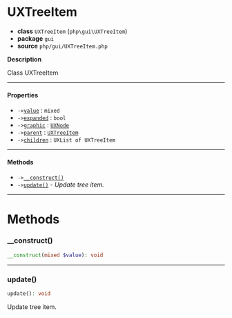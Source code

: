 # UXTreeItem

- **class** `UXTreeItem` (`php\gui\UXTreeItem`)
- **package** `gui`
- **source** `php/gui/UXTreeItem.php`

**Description**

Class UXTreeItem

---

#### Properties

- `->`[`value`](#prop-value) : `mixed`
- `->`[`expanded`](#prop-expanded) : `bool`
- `->`[`graphic`](#prop-graphic) : [`UXNode`](https://github.com/VenityStudio/android/tree/master/jphp-android-ext/api-docs/classes/php/gui/UXNode.md)
- `->`[`parent`](#prop-parent) : [`UXTreeItem`](https://github.com/VenityStudio/android/tree/master/jphp-android-ext/api-docs/classes/php/gui/UXTreeItem.md)
- `->`[`children`](#prop-children) : `UXList of UXTreeItem`

---

#### Methods

- `->`[`__construct()`](#method-__construct)
- `->`[`update()`](#method-update) - _Update tree item._

---
# Methods

<a name="method-__construct"></a>

### __construct()
```php
__construct(mixed $value): void
```

---

<a name="method-update"></a>

### update()
```php
update(): void
```
Update tree item.
